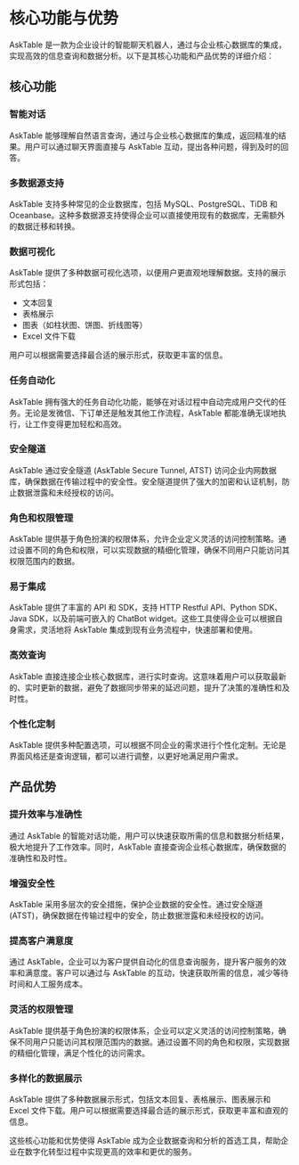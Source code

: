 # 核心功能与优势

AskTable 是一款为企业设计的智能聊天机器人，通过与企业核心数据库的集成，实现高效的信息查询和数据分析。以下是其核心功能和产品优势的详细介绍：

## 核心功能

### 智能对话

AskTable 能够理解自然语言查询，通过与企业核心数据库的集成，返回精准的结果。用户可以通过聊天界面直接与 AskTable 互动，提出各种问题，得到及时的回答。

### 多数据源支持

AskTable 支持多种常见的企业数据库，包括 MySQL、PostgreSQL、TiDB 和 Oceanbase。这种多数据源支持使得企业可以直接使用现有的数据库，无需额外的数据迁移和转换。

### 数据可视化

AskTable 提供了多种数据可视化选项，以便用户更直观地理解数据。支持的展示形式包括：
- 文本回复
- 表格展示
- 图表（如柱状图、饼图、折线图等）
- Excel 文件下载

用户可以根据需要选择最合适的展示形式，获取更丰富的信息。

### 任务自动化

AskTable 拥有强大的任务自动化功能，能够在对话过程中自动完成用户交代的任务。无论是发微信、下订单还是触发其他工作流程，AskTable 都能准确无误地执行，让工作变得更加轻松和高效。

### 安全隧道

AskTable 通过安全隧道 (AskTable Secure Tunnel, ATST) 访问企业内网数据库，确保数据在传输过程中的安全性。安全隧道提供了强大的加密和认证机制，防止数据泄露和未经授权的访问。

### 角色和权限管理

AskTable 提供基于角色扮演的权限体系，允许企业定义灵活的访问控制策略。通过设置不同的角色和权限，可以实现数据的精细化管理，确保不同用户只能访问其权限范围内的数据。

### 易于集成

AskTable 提供了丰富的 API 和 SDK，支持 HTTP Restful API、Python SDK、Java SDK，以及前端可嵌入的 ChatBot widget。这些工具使得企业可以根据自身需求，灵活地将 AskTable 集成到现有业务流程中，快速部署和使用。

### 高效查询

AskTable 直接连接企业核心数据库，进行实时查询。这意味着用户可以获取最新的、实时更新的数据，避免了数据同步带来的延迟问题，提升了决策的准确性和及时性。

### 个性化定制

AskTable 提供多种配置选项，可以根据不同企业的需求进行个性化定制。无论是界面风格还是查询逻辑，都可以进行调整，以更好地满足用户需求。

## 产品优势

### 提升效率与准确性

通过 AskTable 的智能对话功能，用户可以快速获取所需的信息和数据分析结果，极大地提升了工作效率。同时，AskTable 直接查询企业核心数据库，确保数据的准确性和及时性。

### 增强安全性

AskTable 采用多层次的安全措施，保护企业数据的安全性。通过安全隧道 (ATST)，确保数据在传输过程中的安全，防止数据泄露和未经授权的访问。

### 提高客户满意度

通过 AskTable，企业可以为客户提供自动化的信息查询服务，提升客户服务的效率和满意度。客户可以通过与 AskTable 的互动，快速获取所需的信息，减少等待时间和人工服务成本。

### 灵活的权限管理

AskTable 提供基于角色扮演的权限体系，企业可以定义灵活的访问控制策略，确保不同用户只能访问其权限范围内的数据。通过设置不同的角色和权限，实现数据的精细化管理，满足个性化的访问需求。

### 多样化的数据展示

AskTable 提供了多种数据展示形式，包括文本回复、表格展示、图表展示和 Excel 文件下载。用户可以根据需要选择最合适的展示形式，获取更丰富和直观的信息。

这些核心功能和优势使得 AskTable 成为企业数据查询和分析的首选工具，帮助企业在数字化转型过程中实现更高的效率和更优的服务。
